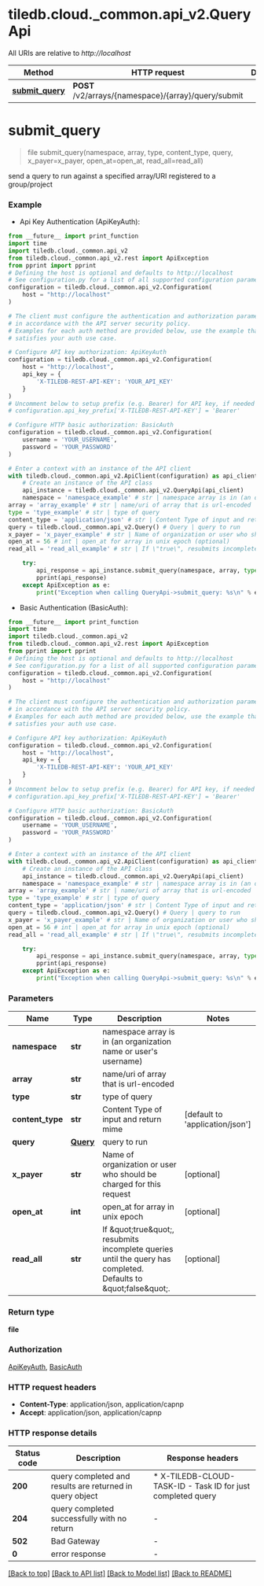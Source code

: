 # tiledb.cloud.\_common.api_v2.QueryApi

All URIs are relative to _http://localhost_

| Method                                       | HTTP request                                         | Description |
| -------------------------------------------- | ---------------------------------------------------- | ----------- |
| [**submit_query**](QueryApi.md#submit_query) | **POST** /v2/arrays/{namespace}/{array}/query/submit |

# **submit_query**

> file submit_query(namespace, array, type, content_type, query, x_payer=x_payer, open_at=open_at, read_all=read_all)

send a query to run against a specified array/URI registered to a group/project

### Example

- Api Key Authentication (ApiKeyAuth):

```python
from __future__ import print_function
import time
import tiledb.cloud._common.api_v2
from tiledb.cloud._common.api_v2.rest import ApiException
from pprint import pprint
# Defining the host is optional and defaults to http://localhost
# See configuration.py for a list of all supported configuration parameters.
configuration = tiledb.cloud._common.api_v2.Configuration(
    host = "http://localhost"
)

# The client must configure the authentication and authorization parameters
# in accordance with the API server security policy.
# Examples for each auth method are provided below, use the example that
# satisfies your auth use case.

# Configure API key authorization: ApiKeyAuth
configuration = tiledb.cloud._common.api_v2.Configuration(
    host = "http://localhost",
    api_key = {
        'X-TILEDB-REST-API-KEY': 'YOUR_API_KEY'
    }
)
# Uncomment below to setup prefix (e.g. Bearer) for API key, if needed
# configuration.api_key_prefix['X-TILEDB-REST-API-KEY'] = 'Bearer'

# Configure HTTP basic authorization: BasicAuth
configuration = tiledb.cloud._common.api_v2.Configuration(
    username = 'YOUR_USERNAME',
    password = 'YOUR_PASSWORD'
)

# Enter a context with an instance of the API client
with tiledb.cloud._common.api_v2.ApiClient(configuration) as api_client:
    # Create an instance of the API class
    api_instance = tiledb.cloud._common.api_v2.QueryApi(api_client)
    namespace = 'namespace_example' # str | namespace array is in (an organization name or user's username)
array = 'array_example' # str | name/uri of array that is url-encoded
type = 'type_example' # str | type of query
content_type = 'application/json' # str | Content Type of input and return mime (default to 'application/json')
query = tiledb.cloud._common.api_v2.Query() # Query | query to run
x_payer = 'x_payer_example' # str | Name of organization or user who should be charged for this request (optional)
open_at = 56 # int | open_at for array in unix epoch (optional)
read_all = 'read_all_example' # str | If \"true\", resubmits incomplete queries until the query has completed. Defaults to \"false\". (optional)

    try:
        api_response = api_instance.submit_query(namespace, array, type, content_type, query, x_payer=x_payer, open_at=open_at, read_all=read_all)
        pprint(api_response)
    except ApiException as e:
        print("Exception when calling QueryApi->submit_query: %s\n" % e)
```

- Basic Authentication (BasicAuth):

```python
from __future__ import print_function
import time
import tiledb.cloud._common.api_v2
from tiledb.cloud._common.api_v2.rest import ApiException
from pprint import pprint
# Defining the host is optional and defaults to http://localhost
# See configuration.py for a list of all supported configuration parameters.
configuration = tiledb.cloud._common.api_v2.Configuration(
    host = "http://localhost"
)

# The client must configure the authentication and authorization parameters
# in accordance with the API server security policy.
# Examples for each auth method are provided below, use the example that
# satisfies your auth use case.

# Configure API key authorization: ApiKeyAuth
configuration = tiledb.cloud._common.api_v2.Configuration(
    host = "http://localhost",
    api_key = {
        'X-TILEDB-REST-API-KEY': 'YOUR_API_KEY'
    }
)
# Uncomment below to setup prefix (e.g. Bearer) for API key, if needed
# configuration.api_key_prefix['X-TILEDB-REST-API-KEY'] = 'Bearer'

# Configure HTTP basic authorization: BasicAuth
configuration = tiledb.cloud._common.api_v2.Configuration(
    username = 'YOUR_USERNAME',
    password = 'YOUR_PASSWORD'
)

# Enter a context with an instance of the API client
with tiledb.cloud._common.api_v2.ApiClient(configuration) as api_client:
    # Create an instance of the API class
    api_instance = tiledb.cloud._common.api_v2.QueryApi(api_client)
    namespace = 'namespace_example' # str | namespace array is in (an organization name or user's username)
array = 'array_example' # str | name/uri of array that is url-encoded
type = 'type_example' # str | type of query
content_type = 'application/json' # str | Content Type of input and return mime (default to 'application/json')
query = tiledb.cloud._common.api_v2.Query() # Query | query to run
x_payer = 'x_payer_example' # str | Name of organization or user who should be charged for this request (optional)
open_at = 56 # int | open_at for array in unix epoch (optional)
read_all = 'read_all_example' # str | If \"true\", resubmits incomplete queries until the query has completed. Defaults to \"false\". (optional)

    try:
        api_response = api_instance.submit_query(namespace, array, type, content_type, query, x_payer=x_payer, open_at=open_at, read_all=read_all)
        pprint(api_response)
    except ApiException as e:
        print("Exception when calling QueryApi->submit_query: %s\n" % e)
```

### Parameters

| Name             | Type                  | Description                                                                                                         | Notes                                   |
| ---------------- | --------------------- | ------------------------------------------------------------------------------------------------------------------- | --------------------------------------- |
| **namespace**    | **str**               | namespace array is in (an organization name or user&#39;s username)                                                 |
| **array**        | **str**               | name/uri of array that is url-encoded                                                                               |
| **type**         | **str**               | type of query                                                                                                       |
| **content_type** | **str**               | Content Type of input and return mime                                                                               | [default to &#39;application/json&#39;] |
| **query**        | [**Query**](Query.md) | query to run                                                                                                        |
| **x_payer**      | **str**               | Name of organization or user who should be charged for this request                                                 | [optional]                              |
| **open_at**      | **int**               | open_at for array in unix epoch                                                                                     | [optional]                              |
| **read_all**     | **str**               | If \&quot;true\&quot;, resubmits incomplete queries until the query has completed. Defaults to \&quot;false\&quot;. | [optional]                              |

### Return type

**file**

### Authorization

[ApiKeyAuth](../README.md#ApiKeyAuth), [BasicAuth](../README.md#BasicAuth)

### HTTP request headers

- **Content-Type**: application/json, application/capnp
- **Accept**: application/json, application/capnp

### HTTP response details

| Status code | Description                                              | Response headers                                                  |
| ----------- | -------------------------------------------------------- | ----------------------------------------------------------------- |
| **200**     | query completed and results are returned in query object | \* X-TILEDB-CLOUD-TASK-ID - Task ID for just completed query <br> |
| **204**     | query completed successfully with no return              | -                                                                 |
| **502**     | Bad Gateway                                              | -                                                                 |
| **0**       | error response                                           | -                                                                 |

[[Back to top]](#) [[Back to API list]](../README.md#documentation-for-api-endpoints) [[Back to Model list]](../README.md#documentation-for-models) [[Back to README]](../README.md)
